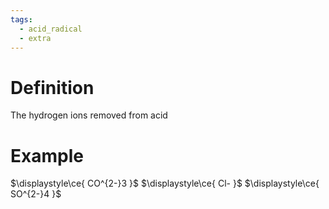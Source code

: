 ```yaml
---
tags:
  - acid_radical
  - extra
---
```

# Definition
The hydrogen ions removed from acid



# Example 
$\displaystyle\ce{ CO^{2-}3 }$ 
$\displaystyle\ce{ Cl- }$ 
$\displaystyle\ce{ SO^{2-}4 }$
